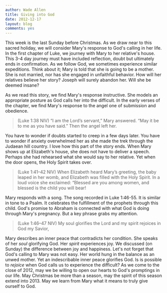 ```yaml
---
author: Wade Allen
title: Giving into God
date: 2012-12-17
layout: blog
comments: yes
---
```


This week is the last Sunday before Christmas. As we draw near to this sacred holiday, we will consider Mary's response to God's calling in her life. In the first chapter of Luke, we journey with Mary to her relative's house. This 3-4 day journey must have included reflection, doubt but ultimately ends in confirmation. As we follow God, we sometimes experience similar expeditions. Think about it; Mary is told that she is going to be a mother. She is not married, nor has she engaged in unfaithful behavior. How will her relatives believe her story? Joseph will surely abandon her. Will she be deemed insane?

As we read this story, we find Mary's response instructive. She models an appropriate posture as God calls her into the difficult. In the early verses of the chapter, we find Mary's response to the angel one of submission and obedience.

>(Luke 1:38 NIV) “I am the Lord’s servant,” Mary answered. “May it be to me as you have said.” Then the angel left her. 

You have to wonder if doubts started to creep in a few days later. You have to wonder if anxiety overwhelmed her as she made the trek through the Judaean hill country. I love how this part of the story ends. When Mary shows up at Elizabeth's house, she does not have to deliver a speech. Perhaps she had rehearsed what she would say to her relative. Yet when the door opens, the Holy Spirit takes over. 

>(Luke 1:41–42 NIV) When Elizabeth heard Mary’s greeting, the baby leaped in her womb, and Elizabeth was filled with the Holy Spirit. In a loud voice she exclaimed: “Blessed are you among women, and blessed is the child you will bear! 

Mary responds with a song. The song recorded in Luke 1:46-55. It is similar in tone to a Psalm. It celebrates the fulfillment of the prophets through this child. God's promise to Abraham is connected with what God is doing through Mary's pregnancy. But a key phrase grabs my attention.

>(Luke 1:46–47 NIV) My soul glorifies the Lord and my spirit rejoices in God my Savior,

Mary describes an inner peace that contradicts her condition. She speaks of her *soul* glorifying God. Her *spirit* experiences joy. We discussed (on Sunday) the difference between joy and happiness. Let's not forget that God's calling to Mary was not easy. Her world hung in the balance as an unwed mother. Yet an indescribable inner peace glorifies God. Is is possible to *rejoice* when God calls us to experience the difficult? As we come to the close of 2012, may we be willing to open our hearts to God's promptings in our life. May Christmas be more than a season, may the spirit of this season extend into 2013. May we learn from Mary what it means to truly give ourself to God.